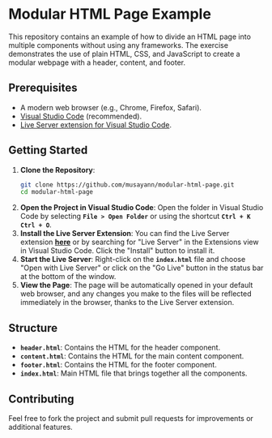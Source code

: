 # Modular HTML Page Example

This repository contains an example of how to divide an HTML page into multiple components without using any frameworks. The exercise demonstrates the use of plain HTML, CSS, and JavaScript to create a modular webpage with a header, content, and footer.

## Prerequisites

- A modern web browser (e.g., Chrome, Firefox, Safari).
- [Visual Studio Code](https://code.visualstudio.com/) (recommended).
- [Live Server extension for Visual Studio Code](https://marketplace.visualstudio.com/items?itemName=ritwickdey.LiveServer).

## Getting Started

1. **Clone the Repository**:
   ```bash
   git clone https://github.com/musayann/modular-html-page.git
   cd modular-html-page
2. **Open the Project in Visual Studio Code**:
Open the folder in Visual Studio Code by selecting **`File > Open Folder`** or using the shortcut **`Ctrl + K Ctrl + O`**.
3. **Install the Live Server Extension**:
You can find the Live Server extension **[here](https://marketplace.visualstudio.com/items?itemName=ritwickdey.LiveServer)** or by searching for "Live Server" in the Extensions view in Visual Studio Code. Click the "Install" button to install it.
4. **Start the Live Server**:
Right-click on the **`index.html`** file and choose "Open with Live Server" or click on the "Go Live" button in the status bar at the bottom of the window.
5. **View the Page**:
The page will be automatically opened in your default web browser, and any changes you make to the files will be reflected immediately in the browser, thanks to the Live Server extension.

## **Structure**

- **`header.html`**: Contains the HTML for the header component.
- **`content.html`**: Contains the HTML for the main content component.
- **`footer.html`**: Contains the HTML for the footer component.
- **`index.html`**: Main HTML file that brings together all the components.

## **Contributing**

Feel free to fork the project and submit pull requests for improvements or additional features.
